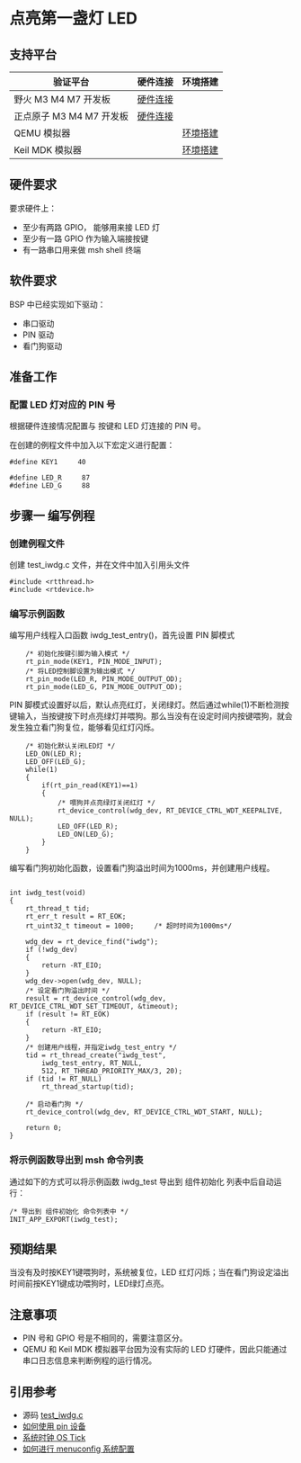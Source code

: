 # 点亮第一盏灯 LED

## 支持平台

| 验证平台                 | 硬件连接     | 环境搭建    |
| ------------------------ | ---- | ---- |
| 野火 M3 M4 M7 开发板     | [硬件连接]()     |      |
| 正点原子 M3 M4 M7 开发板 | [硬件连接]()      |      |
| QEMU 模拟器              |      | [环境搭建]()      |
| Keil MDK 模拟器          |      | [环境搭建]()     |

## 硬件要求

要求硬件上：

* 至少有两路 GPIO， 能够用来接 LED 灯
* 至少有一路 GPIO 作为输入端接按键
* 有一路串口用来做 msh shell 终端

## 软件要求

BSP 中已经实现如下驱动：

* 串口驱动
* PIN 驱动
* 看门狗驱动

## 准备工作

### 配置 LED 灯对应的 PIN 号

根据硬件连接情况配置与 按键和 LED 灯连接的 PIN 号。

在创建的例程文件中加入以下宏定义进行配置：

```{.c}
#define KEY1	 40

#define LED_R     87
#define LED_G     88
```

## 步骤一 编写例程

### 创建例程文件

创建 test_iwdg.c 文件，并在文件中加入引用头文件

```{.c}
#include <rtthread.h>
#include <rtdevice.h>
```

### 编写示例函数

编写用户线程入口函数 iwdg_test_entry()，首先设置 PIN 脚模式

```{.c}
    /* 初始化按键引脚为输入模式 */
    rt_pin_mode(KEY1, PIN_MODE_INPUT);   
    /* 将LED控制脚设置为输出模式 */
    rt_pin_mode(LED_R, PIN_MODE_OUTPUT_OD); 
    rt_pin_mode(LED_G, PIN_MODE_OUTPUT_OD);
```

PIN 脚模式设置好以后，默认点亮红灯，关闭绿灯。然后通过while(1)不断检测按键输入，当按键按下时点亮绿灯并喂狗。那么当没有在设定时间内按键喂狗，就会发生独立看门狗复位，能够看见红灯闪烁。

```{.c}
    /* 初始化默认关闭LED灯 */
	LED_ON(LED_R);
	LED_OFF(LED_G);
	while(1)
	{
        if(rt_pin_read(KEY1)==1)
        {
        	/* 喂狗并点亮绿灯关闭红灯 */
            rt_device_control(wdg_dev, RT_DEVICE_CTRL_WDT_KEEPALIVE, NULL);
            LED_OFF(LED_R);
            LED_ON(LED_G);
        }
	}
```

编写看门狗初始化函数，设置看门狗溢出时间为1000ms，并创建用户线程。
```{.c}

int iwdg_test(void)
{
    rt_thread_t tid;
    rt_err_t result = RT_EOK;
    rt_uint32_t timeout = 1000;     /* 超时时间为1000ms*/
    
    wdg_dev = rt_device_find("iwdg");
    if (!wdg_dev)
    {
        return -RT_EIO;
    }
    wdg_dev->open(wdg_dev, NULL);
    /* 设定看门狗溢出时间 */
    result = rt_device_control(wdg_dev, RT_DEVICE_CTRL_WDT_SET_TIMEOUT, &timeout);
    if (result != RT_EOK)
    {
        return -RT_EIO;
    }
    /* 创建用户线程，并指定iwdg_test_entry */
	tid = rt_thread_create("iwdg_test",
		iwdg_test_entry, RT_NULL,
		512, RT_THREAD_PRIORITY_MAX/3, 20);
	if (tid != RT_NULL)
		rt_thread_startup(tid);
    
    /* 启动看门狗 */
	rt_device_control(wdg_dev, RT_DEVICE_CTRL_WDT_START, NULL);
    
	return 0;
}
```

### 将示例函数导出到 msh 命令列表

通过如下的方式可以将示例函数 iwdg_test 导出到 组件初始化 列表中后自动运行：

```{.c}
/* 导出到 组件初始化 命令列表中 */
INIT_APP_EXPORT(iwdg_test);
```

## 预期结果

当没有及时按KEY1键喂狗时，系统被复位，LED 红灯闪烁；当在看门狗设定溢出时间前按KEY1键成功喂狗时，LED绿灯点亮。


## 注意事项

* PIN 号和 GPIO 号是不相同的，需要注意区分。
* QEMU 和 Keil MDK 模拟器平台因为没有实际的 LED 灯硬件，因此只能通过串口日志信息来判断例程的运行情况。

## 引用参考

* 源码 [test_iwdg.c]()
* [如何使用 pin 设备](../../../../topics/driver/pin/user-guide.md)
* [系统时钟 OS Tick]()
* [如何进行 menuconfig 系统配置]()
